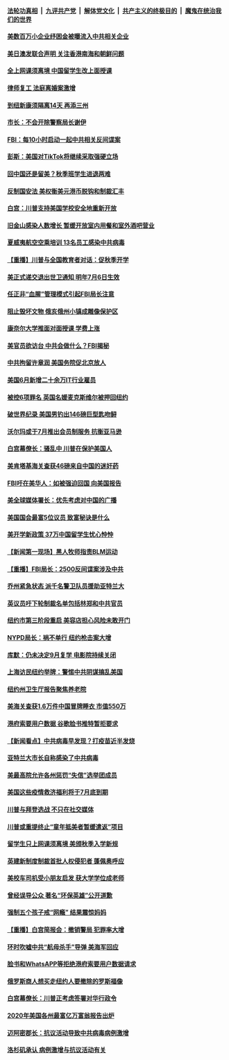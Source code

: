 ####  [法轮功真相](../../../../basic/blob/master/README.md?t=07081931) &nbsp;|&nbsp; [九评共产党](../../../../9ping.md/blob/master/README.md?t=07081931) &nbsp;|&nbsp; [解体党文化](../../../../jtdwh.md/blob/master/README.md?t=07081931)  &nbsp;|&nbsp; [共产主义的终极目的](../../../../gczydzjmd.md/blob/master/README.md?t=07081931) &nbsp;|&nbsp; [魔鬼在统治我们的世界](../../../../mgztzwmdsj.md/blob/master/README.md?t=07081931) 

#### [美数百万小企业纾困金被曝流入中共相关企业](../pages/nsc412/n12241008.md?t=07081931) 

#### [美日澳发联合声明 关注香港南海和朝鲜问题](../pages/nsc412/n12240998.md?t=07081931) 

#### [全上网课须离境  中国留学生改上面授课](../pages/nsc412/n12240399.md?t=07081931) 

#### [律师复工 法庭离婚案激增](../pages/nsc412/n12240401.md?t=07081931) 

#### [到纽新康须隔离14天 再添三州](../pages/nsc412/n12240409.md?t=07081931) 

#### [市长：不会开除警察局长谢伊](../pages/nsc412/n12240396.md?t=07081931) 

#### [FBI：每10小时启动一起中共相关反间谍案](../pages/nsc412/n12239799.md?t=07081931) 

#### [彭斯：美国对TikTok将继续采取强硬立场](../pages/nsc412/n12240299.md?t=07081931) 

#### [回中国还是留美？秋季班学生进退两难](../pages/nsc412/n12240236.md?t=07081931) 

#### [反制国安法 美权衡美元港币脱钩和制裁汇丰](../pages/nsc412/n12240249.md?t=07081931) 

#### [白宫：川普支持美国学校安全地重新开放](../pages/nsc412/n12240060.md?t=07081931) 

#### [旧金山感染人数增长 暂缓开放室内用餐和室外酒吧营业](../pages/nsc412/n12240073.md?t=07081931) 

#### [夏威夷航空空乘培训   13名员工感染中共病毒](../pages/nsc412/n12240054.md?t=07081931) 

#### [【重播】川普与全国教育者对话：促秋季开学](../pages/nsc412/n12239239.md?t=07081931) 

#### [美正式递交退出世卫通知 明年7月6日生效](../pages/nsc412/n12239902.md?t=07081931) 

#### [任正非“血腥”管理模式引起FBI局长注意](../pages/nsc412/n12239966.md?t=07081931) 

#### [阻止毁坏文物 俄亥俄州小镇成雕像保护区](../pages/nsc412/n12239759.md?t=07081931) 

#### [康奈尔大学推面对面授课 学费上涨](../pages/nsc412/n12239866.md?t=07081931) 

#### [美官员欲访台 中共会做什么？FBI揭秘](../pages/nsc412/n12239406.md?t=07081931) 

#### [中共拘留许章润 美国务院促北京放人](../pages/nsc412/n12239669.md?t=07081931) 

#### [美国6月新增二十余万IT行业雇员](../pages/nsc412/n12239595.md?t=07081931) 

#### [被控6项罪名 英国名媛麦克斯维尔被押回纽约](../pages/nsc412/n12238014.md?t=07081931) 

#### [破世界纪录 美国男钓出146磅巨型匙吻鲟](../pages/nsc412/n12239111.md?t=07081931) 

#### [沃尔玛或于7月推出会员制服务 抗衡亚马逊](../pages/nsc412/n12239582.md?t=07081931) 

#### [白宫幕僚长：骚乱中 川普在保护美国人](../pages/nsc412/n12239396.md?t=07081931) 

#### [美肯塔基海关查获46磅来自中国的迷奸药](../pages/nsc412/n12237466.md?t=07081931) 

#### [FBI吁在美华人：如被强迫回国 向美国报告](../pages/nsc412/n12239450.md?t=07081931) 

#### [美全球媒体署长：优先考虑对中国的广播](../pages/nsc412/n12239365.md?t=07081931) 

#### [美国国会最富5位议员 致富秘诀是什么](../pages/nsc412/n12239102.md?t=07081931) 

#### [美开学新政策 37万中国留学生忧心忡忡](../pages/nsc412/n12239233.md?t=07081931) 

#### [【新闻第一现场】黑人牧师指责BLM运动](../pages/nsc412/n12239122.md?t=07081931) 

#### [【重播】FBI局长：2500反间谍案涉及中共](../pages/nsc412/n12236620.md?t=07081931) 

#### [乔州紧急状态 派千名警卫队员援助亚特兰大](../pages/nsc412/n12239062.md?t=07081931) 

#### [英议员吁下轮制裁名单包括林郑和中共官员](../pages/nsc412/n12238655.md?t=07081931) 

#### [纽约市第三阶段重启  美容店担心风险未敢开门](../pages/nsc412/n12237916.md?t=07081931) 

#### [NYPD局长：祸不单行 纽约枪击案大增](../pages/nsc412/n12237908.md?t=07081931) 

#### [库默：仍未决定9月复学 电影院持续关闭](../pages/nsc412/n12237930.md?t=07081931) 

#### [上海访民纽约举牌：警惕中共阴谋搞乱美国](../pages/nsc412/n12237891.md?t=07081931) 

#### [纽约州卫生厅报告聚焦养老院](../pages/nsc412/n12237911.md?t=07081931) 

#### [美海关查获1.6万件中国冒牌睡衣 市值550万](../pages/nsc412/n12237797.md?t=07081931) 

#### [港府索要用户数据 谷歌脸书推特暂拒要求](../pages/nsc412/n12237681.md?t=07081931) 

#### [【新闻看点】中共病毒早发现？打疫苗近半发烧](../pages/nsc412/n12237234.md?t=07081931) 

#### [亚特兰大市长自称感染了中共病毒](../pages/nsc412/n12237546.md?t=07081931) 

#### [美最高院允许各州惩罚“失信”选举团成员](../pages/nsc412/n12237551.md?t=07081931) 

#### [美国这些疫情救济福利将于7月底到期](../pages/nsc412/n12237422.md?t=07081931) 

#### [川普与拜登选战 不只在社交媒体](../pages/nsc412/n12237484.md?t=07081931) 

#### [川普或重提终止“童年抵美者暂缓遣返”项目](../pages/nsc412/n12237323.md?t=07081931) 

#### [留学生只上网课须离境 美颁秋季入学新规](../pages/nsc412/n12237306.md?t=07081931) 

#### [英建新制度制裁首批人权侵犯者 蓬佩奥呼应](../pages/nsc412/n12237281.md?t=07081931) 

#### [美校车司机受小朋友启发 获大学学位成老师](../pages/nsc412/n12237150.md?t=07081931) 

#### [曾经误导公众 著名“环保英雄”公开道歉](../pages/nsc412/n12236295.md?t=07081931) 

#### [强制五个孩子戒“网瘾” 结果震惊妈妈](../pages/nsc412/n12237076.md?t=07081931) 

#### [【重播】白宫简报会：撤销警局 犯罪率大增](../pages/nsc412/n12236567.md?t=07081931) 

#### [环时吹嘘中共“航母杀手”导弹 美海军回应](../pages/nsc412/n12236663.md?t=07081931) 

#### [脸书和WhatsAPP等拒绝港府索要用户数据请求](../pages/nsc412/n12236669.md?t=07081931) 

#### [俄罗斯商人想买走纽约人要撤除的罗斯福像](../pages/nsc412/n12234844.md?t=07081931) 

#### [白宫幕僚长：川普正考虑签署对华行政令](../pages/nsc412/n12236557.md?t=07081931) 

#### [2020年美国各州最富亿万富翁报告出炉](../pages/nsc412/n12236331.md?t=07081931) 

#### [迈阿密郡长：抗议活动导致中共病毒病例激增](../pages/nsc412/n12236379.md?t=07081931) 

#### [洛杉矶承认 病例激增与抗议活动有关](../pages/nsc412/n12235993.md?t=07081931) 

